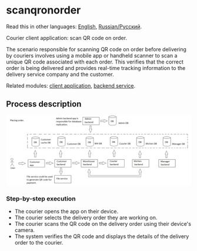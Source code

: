 # scanqronorder

Read this in other languages: [English](scanqronorder.md), [Russian/Русский](scanqronorder.ru.md). 

Courier client application: scan QR code on order.

The scenario responsible for scanning QR code on order before delivering by couriers involves using a mobile app or handheld scanner to scan a unique QR code associated with each order. 
This verifies that the correct order is being delivered and provides real-time tracking information to the delivery service company and the customer.

Related modules: [client application](../../frontend/courierclient.md), [backend service](../../backend/courierbackend.md).

## Process description

![placing_order_overall](../../img/placing_order_overall.png)

### Step-by-step execution

- The courier opens the app on their device.
- The courier selects the delivery order they are working on.
- The courier scans the QR code on the delivery order using their device's camera.
- The system verifies the QR code and displays the details of the delivery order to the courier.
